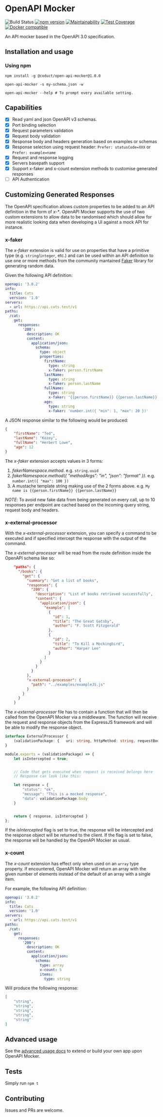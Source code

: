 # OpenAPI Mocker

![Build Status](https://github.com/jormaechea/open-api-mocker/workflows/build/badge.svg)
[![npm version](https://badge.fury.io/js/open-api-mocker.svg)](https://www.npmjs.com/package/open-api-mocker)
[![Maintainability](https://api.codeclimate.com/v1/badges/79f6eca7ea3f8fe554c2/maintainability)](https://codeclimate.com/github/jormaechea/open-api-mocker/maintainability)
[![Test Coverage](https://api.codeclimate.com/v1/badges/79f6eca7ea3f8fe554c2/test_coverage)](https://codeclimate.com/github/jormaechea/open-api-mocker/test_coverage)
[![Docker compatible](https://img.shields.io/badge/docker-compatible-green)](https://hub.docker.com/repository/docker/jormaechea/open-api-mocker)

An API mocker based in the OpenAPI 3.0 specification.

## Installation and usage

### Using npm

```
npm install -g @coduct/open-api-mocker@1.0.0

open-api-mocker -s my-schema.json -w

open-api-mocker --help # To prompt every available setting.
```

## Capabilities

- [x] Read yaml and json OpenAPI v3 schemas.
- [x] Port binding selection
- [x] Request parameters validation
- [x] Request body validation
- [x] Response body and headers generation based on examples or schemas
- [x] Response selection using request header: `Prefer: statusCode=XXX` or `Prefer: example=name`
- [x] Request and response logging
- [x] Servers basepath support
- [x] Support x-faker and x-count extension methods to customise generated responses
- [ ] API Authentication

## Customizing Generated Responses
The OpenAPI specification allows custom properties to be added to an API definition in the form of _x-*_.
OpenAPI Mocker supports the use of two custom extensions to allow data to be randomised which should allow for more
realistic looking data when developing a UI against a mock API for instance.

### x-faker
The _x-faker_ extension is valid for use on properties that have a primitive type (e.g. `string`/`integer`, etc.)
and can be used within an API definition to use one or more methods from the community mantained
[Faker](https://fakerjs.dev/) library for generating random data.

Given the following API definition:
```yaml
openapi: '3.0.2'
info:
  title: Cats
  version: '1.0'
servers:
  - url: https://api.cats.test/v1
paths:
  /cat:
    get:
      responses:
        '200':
          description: OK
          content:
            application/json:
              schema:
                type: object
                properties:
                  firstName:
                    type: string
                    x-faker: person.firstName
                  lastName:
                    type: string
                    x-faker: person.lastName
                  fullName:
                    type: string
                    x-faker: '{{person.firstName}} {{person.lastName}}'
                  age:
                    type: string
                    x-faker: 'number.int({ "min": 1, "max": 20 })'

```

A JSON response similar to the following would be produced:
```JSON
{
    "firstName": "Ted",
    "lastName": "Kozey",
    "fullName": "Herbert Lowe",
    "age": 12
}
```

The _x-faker_ extension accepts values in 3 forms:
1. _fakerNamespace.method_. e.g. `string.uuid`
2. _fakerNamespace.method({ "methodArgs": "in", "json": "format" })_. e.g. `number.int({ "max": 100 })`
3. A mustache template string making use of the 2 forms above. e.g. `My name is {{person.firstName}} {{person.lastName}}`

*NOTE*: To avoid new fake data from being generated on every call, up to 10 responses per endpoint are cached
based on the incoming query string, request body and headers.

### x-external-processor

With the _x-external-processor_ extension, you can specify a command to be executed and if specified intercept the response with the output of the command.

The _x-external-processor_ will be read from the route definition inside the OpenAPI schema like so:

```json
    "paths": {
      "/books": {
        "get": {
          "summary": "Get a list of books",
          "responses": {
            "200": {
              "description": "List of books retrieved successfully",
              "content": {
                "application/json": {
                  "example": [
                    {
                      "id": 1,
                      "title": "The Great Gatsby",
                      "author": "F. Scott Fitzgerald"
                    },
                    {
                      "id": 2,
                      "title": "To Kill a Mockingbird",
                      "author": "Harper Lee"
                    }
                  ]
                }
              }
            }
          },
          "x-external-processor": {
            "path": "../examples/exampleJS.js"
          }
        }
      }
    }
```

The _x-external-processor_ file has to contain a function that will then be called from the OpenAPI Mocker via a middleware. The function will receive the request and response objects from the ExpressJS framework and will be able to modify the response object.

```typescript
interface ExternalProcessor {
    (validationPackage: {	uri: string, httpMethod: string, requestBody: any}): { response: any, isIntercepted: boolean }
}
```

```javascript
module.exports = (validationPackage) => {
    let isIntercepted = true;


    // Code that gets executed when request is received belongs here
    // Response can look like this:

    let response = {
        "status": "ok",
        "message": "This is a mocked response",
        "data": validationPackage.body
    }


    return { response, isIntercepted }
};
```

If the _isIntercepted_ flag is set to true, the response will be intercepted and the response object will be returned to the client. If the flag is set to false, the response will be handled by the OpenAPI Mocker as usual.

### x-count
The _x-count_ extension has effect only when used on an `array` type property.
If encountered, OpenAPI Mocker will return an array with the given number of elements instead of the default of an
array with a single item.

For example, the following API definition:
```yaml
openapi: '3.0.2'
info:
  title: Cats
  version: '1.0'
servers:
  - url: https://api.cats.test/v1
paths:
  /cat:
    get:
      responses:
        '200':
          description: OK
          content:
            application/json:
              schema:
                type: array
                x-count: 5
                items:
                  type: string
```

Will produce the following response:
```JSON
[
    "string",
    "string",
    "string",
    "string",
    "string"
]
```

## Advanced usage

See the [advanced usage docs](docs/README.md) to extend or build your own app upon OpenAPI Mocker.

## Tests

Simply run `npm t`

## Contributing

Issues and PRs are welcome.
